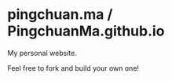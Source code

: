 # pingchuan.ma / PingchuanMa.github.io

My personal website.

Feel free to fork and build your own one!
